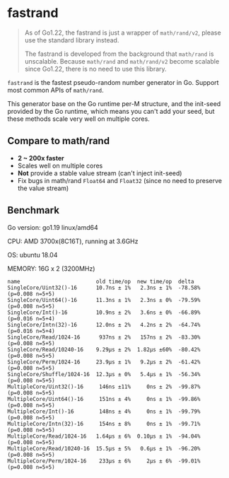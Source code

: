 # fastrand

> As of Go1.22, the fastrand is just a wrapper of `math/rand/v2`, please use the standard library instead.
>
> The fastrand is developed from the background that `math/rand` is unscalable. Because `math/rand` and `math/rand/v2` become scalable since Go1.22, there is no need to use this library.

`fastrand` is the fastest pseudo-random number generator in Go. Support most common APIs of `math/rand`.

This generator base on the Go runtime per-M structure, and the init-seed provided by the Go runtime, which means you can't add your seed, but these methods scale very well on multiple cores.

## Compare to math/rand

- **2 ~ 200x faster**
- Scales well on multiple cores
- **Not** provide a stable value stream (can't inject init-seed)
- Fix bugs in math/rand `Float64` and `Float32`  (since no need to preserve the value stream)

## Benchmark

Go version: go1.19 linux/amd64

CPU: AMD 3700x(8C16T), running at 3.6GHz

OS: ubuntu 18.04

MEMORY: 16G x 2 (3200MHz)


```
name                        old time/op  new time/op  delta
SingleCore/Uint32()-16      10.7ns ± 1%   2.3ns ± 1%  -78.58%  (p=0.008 n=5+5)
SingleCore/Uint64()-16      11.3ns ± 1%   2.3ns ± 0%  -79.59%  (p=0.008 n=5+5)
SingleCore/Int()-16         10.9ns ± 2%   3.6ns ± 0%  -66.89%  (p=0.016 n=5+4)
SingleCore/Intn(32)-16      12.0ns ± 2%   4.2ns ± 2%  -64.74%  (p=0.016 n=5+4)
SingleCore/Read/1024-16      937ns ± 2%   157ns ± 2%  -83.30%  (p=0.008 n=5+5)
SingleCore/Read/10240-16    9.29µs ± 2%  1.82µs ±60%  -80.42%  (p=0.008 n=5+5)
SingleCore/Perm/1024-16     23.9µs ± 1%   9.2µs ± 2%  -61.42%  (p=0.008 n=5+5)
SingleCore/Shuffle/1024-16  12.3µs ± 0%   5.4µs ± 1%  -56.34%  (p=0.008 n=5+5)
MultipleCore/Uint32()-16     146ns ±11%     0ns ± 2%  -99.87%  (p=0.008 n=5+5)
MultipleCore/Uint64()-16     151ns ± 4%     0ns ± 1%  -99.86%  (p=0.008 n=5+5)
MultipleCore/Int()-16        148ns ± 4%     0ns ± 1%  -99.79%  (p=0.008 n=5+5)
MultipleCore/Intn(32)-16     154ns ± 8%     0ns ± 1%  -99.71%  (p=0.008 n=5+5)
MultipleCore/Read/1024-16   1.64µs ± 6%  0.10µs ± 1%  -94.04%  (p=0.008 n=5+5)
MultipleCore/Read/10240-16  15.5µs ± 5%   0.6µs ± 1%  -96.20%  (p=0.008 n=5+5)
MultipleCore/Perm/1024-16    233µs ± 6%     2µs ± 6%  -99.01%  (p=0.008 n=5+5)
```
